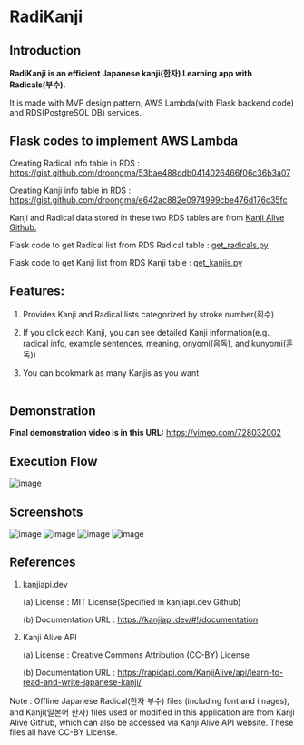 # RadiKanji

## Introduction
**RadiKanji is an efficient Japanese kanji(한자) Learning app with Radicals(부수).**

It is made with MVP design pattern, AWS Lambda(with Flask backend code) and RDS(PostgreSQL DB) services.

## Flask codes to implement AWS Lambda

Creating Radical info table in RDS : <https://gist.github.com/droongma/53bae488ddb0414026466f06c36b3a07>

Creating Kanji info table in RDS : <https://gist.github.com/droongma/e642ac882e0974999cbe476d176c35fc>

Kanji and Radical data stored in these two RDS tables are from [Kanji Alive Github.](https://github.com/kanjialive/kanji-data-media)

Flask code to get Radical list from RDS Radical table : [get_radicals.py](https://gist.github.com/droongma/973dbba9099bf415b02357456fe053a3)

Flask code to get Kanji list from RDS Kanji table : [get_kanjis.py](https://gist.github.com/droongma/4f53a64b5a56a36304a84b0988740118)

## Features:

1. Provides Kanji and Radical lists categorized by stroke number(획수)

2. If you click each Kanji, you can see detailed Kanji information(e.g., radical info, example sentences, meaning, onyomi(음독), and kunyomi(훈독))

3. You can bookmark as many Kanjis as you want
<br/><br/>

## Demonstration
**Final demonstration video is in this URL:**
https://vimeo.com/728032002

## Execution Flow
![image](https://user-images.githubusercontent.com/11453455/177934446-e4530ec5-3e34-4004-817f-5564260439db.png)

## Screenshots
![image](https://user-images.githubusercontent.com/11453455/177940225-78b9e7ab-da03-45b4-96b6-09834493b934.png)
![image](https://user-images.githubusercontent.com/11453455/177940381-1777a050-fce8-401b-94c2-3df4afa20c12.png)
![image](https://user-images.githubusercontent.com/11453455/177940426-fec4f149-311b-4083-b488-e87be0f06f1d.png)
![image](https://user-images.githubusercontent.com/11453455/177940460-e98a60e7-ef3a-4e98-873e-cc78aefb2178.png)

## References
1.	kanjiapi.dev 

    (a)	License : MIT License(Specified in kanjiapi.dev Github) 
    
    (b)	Documentation URL : https://kanjiapi.dev/#!/documentation

2.	Kanji Alive API

    (a)	License : Creative Commons Attribution (CC-BY) License
    
    (b)	Documentation URL : https://rapidapi.com/KanjiAlive/api/learn-to-read-and-write-japanese-kanji/

Note : Offline Japanese Radical(한자 부수) files (including font and images), and Kanji(일본어 한자) files used or modified in this application are from Kanji Alive Github, which can also be accessed via Kanji Alive API website. These files all have CC-BY License. 
